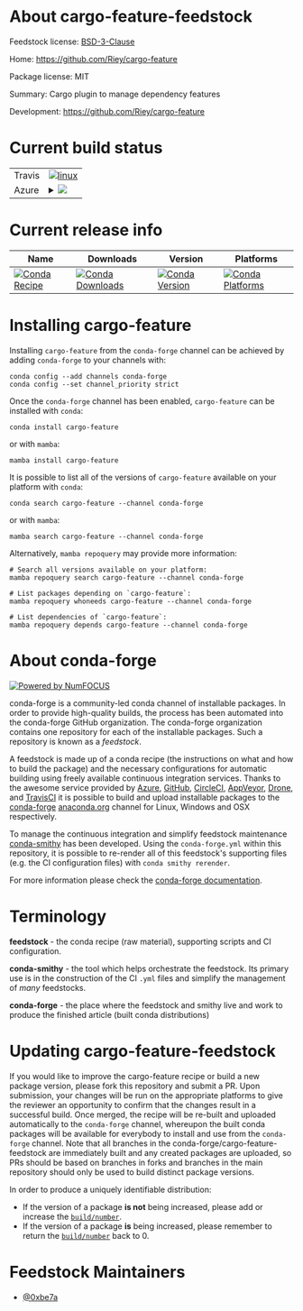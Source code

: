 About cargo-feature-feedstock
=============================

Feedstock license: [BSD-3-Clause](https://github.com/conda-forge/cargo-feature-feedstock/blob/main/LICENSE.txt)

Home: https://github.com/Riey/cargo-feature

Package license: MIT

Summary: Cargo plugin to manage dependency features

Development: https://github.com/Riey/cargo-feature

Current build status
====================


<table><tr>
    <td>Travis</td>
    <td>
      <a href="https://app.travis-ci.com/conda-forge/cargo-feature-feedstock">
        <img alt="linux" src="https://img.shields.io/travis/com/conda-forge/cargo-feature-feedstock/main.svg?label=Linux">
      </a>
    </td>
  </tr>
    
  <tr>
    <td>Azure</td>
    <td>
      <details>
        <summary>
          <a href="https://dev.azure.com/conda-forge/feedstock-builds/_build/latest?definitionId=22026&branchName=main">
            <img src="https://dev.azure.com/conda-forge/feedstock-builds/_apis/build/status/cargo-feature-feedstock?branchName=main">
          </a>
        </summary>
        <table>
          <thead><tr><th>Variant</th><th>Status</th></tr></thead>
          <tbody><tr>
              <td>linux_64</td>
              <td>
                <a href="https://dev.azure.com/conda-forge/feedstock-builds/_build/latest?definitionId=22026&branchName=main">
                  <img src="https://dev.azure.com/conda-forge/feedstock-builds/_apis/build/status/cargo-feature-feedstock?branchName=main&jobName=linux&configuration=linux%20linux_64_" alt="variant">
                </a>
              </td>
            </tr><tr>
              <td>linux_aarch64</td>
              <td>
                <a href="https://dev.azure.com/conda-forge/feedstock-builds/_build/latest?definitionId=22026&branchName=main">
                  <img src="https://dev.azure.com/conda-forge/feedstock-builds/_apis/build/status/cargo-feature-feedstock?branchName=main&jobName=linux&configuration=linux%20linux_aarch64_" alt="variant">
                </a>
              </td>
            </tr><tr>
              <td>linux_ppc64le</td>
              <td>
                <a href="https://dev.azure.com/conda-forge/feedstock-builds/_build/latest?definitionId=22026&branchName=main">
                  <img src="https://dev.azure.com/conda-forge/feedstock-builds/_apis/build/status/cargo-feature-feedstock?branchName=main&jobName=linux&configuration=linux%20linux_ppc64le_" alt="variant">
                </a>
              </td>
            </tr><tr>
              <td>osx_64</td>
              <td>
                <a href="https://dev.azure.com/conda-forge/feedstock-builds/_build/latest?definitionId=22026&branchName=main">
                  <img src="https://dev.azure.com/conda-forge/feedstock-builds/_apis/build/status/cargo-feature-feedstock?branchName=main&jobName=osx&configuration=osx%20osx_64_" alt="variant">
                </a>
              </td>
            </tr><tr>
              <td>osx_arm64</td>
              <td>
                <a href="https://dev.azure.com/conda-forge/feedstock-builds/_build/latest?definitionId=22026&branchName=main">
                  <img src="https://dev.azure.com/conda-forge/feedstock-builds/_apis/build/status/cargo-feature-feedstock?branchName=main&jobName=osx&configuration=osx%20osx_arm64_" alt="variant">
                </a>
              </td>
            </tr><tr>
              <td>win_64</td>
              <td>
                <a href="https://dev.azure.com/conda-forge/feedstock-builds/_build/latest?definitionId=22026&branchName=main">
                  <img src="https://dev.azure.com/conda-forge/feedstock-builds/_apis/build/status/cargo-feature-feedstock?branchName=main&jobName=win&configuration=win%20win_64_" alt="variant">
                </a>
              </td>
            </tr>
          </tbody>
        </table>
      </details>
    </td>
  </tr>
</table>

Current release info
====================

| Name | Downloads | Version | Platforms |
| --- | --- | --- | --- |
| [![Conda Recipe](https://img.shields.io/badge/recipe-cargo--feature-green.svg)](https://anaconda.org/conda-forge/cargo-feature) | [![Conda Downloads](https://img.shields.io/conda/dn/conda-forge/cargo-feature.svg)](https://anaconda.org/conda-forge/cargo-feature) | [![Conda Version](https://img.shields.io/conda/vn/conda-forge/cargo-feature.svg)](https://anaconda.org/conda-forge/cargo-feature) | [![Conda Platforms](https://img.shields.io/conda/pn/conda-forge/cargo-feature.svg)](https://anaconda.org/conda-forge/cargo-feature) |

Installing cargo-feature
========================

Installing `cargo-feature` from the `conda-forge` channel can be achieved by adding `conda-forge` to your channels with:

```
conda config --add channels conda-forge
conda config --set channel_priority strict
```

Once the `conda-forge` channel has been enabled, `cargo-feature` can be installed with `conda`:

```
conda install cargo-feature
```

or with `mamba`:

```
mamba install cargo-feature
```

It is possible to list all of the versions of `cargo-feature` available on your platform with `conda`:

```
conda search cargo-feature --channel conda-forge
```

or with `mamba`:

```
mamba search cargo-feature --channel conda-forge
```

Alternatively, `mamba repoquery` may provide more information:

```
# Search all versions available on your platform:
mamba repoquery search cargo-feature --channel conda-forge

# List packages depending on `cargo-feature`:
mamba repoquery whoneeds cargo-feature --channel conda-forge

# List dependencies of `cargo-feature`:
mamba repoquery depends cargo-feature --channel conda-forge
```


About conda-forge
=================

[![Powered by
NumFOCUS](https://img.shields.io/badge/powered%20by-NumFOCUS-orange.svg?style=flat&colorA=E1523D&colorB=007D8A)](https://numfocus.org)

conda-forge is a community-led conda channel of installable packages.
In order to provide high-quality builds, the process has been automated into the
conda-forge GitHub organization. The conda-forge organization contains one repository
for each of the installable packages. Such a repository is known as a *feedstock*.

A feedstock is made up of a conda recipe (the instructions on what and how to build
the package) and the necessary configurations for automatic building using freely
available continuous integration services. Thanks to the awesome service provided by
[Azure](https://azure.microsoft.com/en-us/services/devops/), [GitHub](https://github.com/),
[CircleCI](https://circleci.com/), [AppVeyor](https://www.appveyor.com/),
[Drone](https://cloud.drone.io/welcome), and [TravisCI](https://travis-ci.com/)
it is possible to build and upload installable packages to the
[conda-forge](https://anaconda.org/conda-forge) [anaconda.org](https://anaconda.org/)
channel for Linux, Windows and OSX respectively.

To manage the continuous integration and simplify feedstock maintenance
[conda-smithy](https://github.com/conda-forge/conda-smithy) has been developed.
Using the ``conda-forge.yml`` within this repository, it is possible to re-render all of
this feedstock's supporting files (e.g. the CI configuration files) with ``conda smithy rerender``.

For more information please check the [conda-forge documentation](https://conda-forge.org/docs/).

Terminology
===========

**feedstock** - the conda recipe (raw material), supporting scripts and CI configuration.

**conda-smithy** - the tool which helps orchestrate the feedstock.
                   Its primary use is in the construction of the CI ``.yml`` files
                   and simplify the management of *many* feedstocks.

**conda-forge** - the place where the feedstock and smithy live and work to
                  produce the finished article (built conda distributions)


Updating cargo-feature-feedstock
================================

If you would like to improve the cargo-feature recipe or build a new
package version, please fork this repository and submit a PR. Upon submission,
your changes will be run on the appropriate platforms to give the reviewer an
opportunity to confirm that the changes result in a successful build. Once
merged, the recipe will be re-built and uploaded automatically to the
`conda-forge` channel, whereupon the built conda packages will be available for
everybody to install and use from the `conda-forge` channel.
Note that all branches in the conda-forge/cargo-feature-feedstock are
immediately built and any created packages are uploaded, so PRs should be based
on branches in forks and branches in the main repository should only be used to
build distinct package versions.

In order to produce a uniquely identifiable distribution:
 * If the version of a package **is not** being increased, please add or increase
   the [``build/number``](https://docs.conda.io/projects/conda-build/en/latest/resources/define-metadata.html#build-number-and-string).
 * If the version of a package **is** being increased, please remember to return
   the [``build/number``](https://docs.conda.io/projects/conda-build/en/latest/resources/define-metadata.html#build-number-and-string)
   back to 0.

Feedstock Maintainers
=====================

* [@0xbe7a](https://github.com/0xbe7a/)

